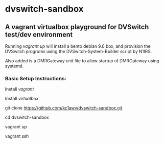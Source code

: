 # dvswitch-sandbox
## A vagrant virtualbox playground for DVSwitch test/dev environment

Running *vagrant up* will install a bento debian 9.6 box, and provision the DVSwitch programs
using the DVSwitch-System-Builder script by N1IRS.


Also added is a DMRGateway unit file to allow startup of DMRGateway using systemd.

### Basic Setup Instructions:
Install *vagrant*

Install *virtualbox*

git clone https://github.com/kc1awv/dvswitch-sandbox.git

cd dvswitch-sandbox

vagrant up

vagrant ssh
